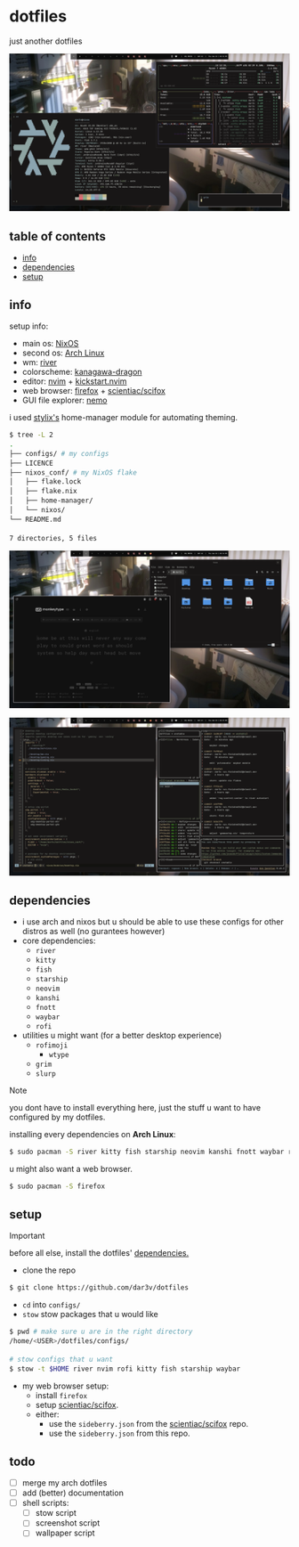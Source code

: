 # dotfiles
just another dotfiles

![screenshot-1](./img/scr_1.png)

## table of contents
- [info](#info)
- [dependencies](#dependencies)
- [setup](#setup)

## info
setup info:
- main os: [NixOS](https://nixos.org/)
- second os: [Arch Linux](https://archlinux.org)
- wm: [river](https://codeberg.org/river/river)
- colorscheme: [kanagawa-dragon](https://github.com/rebelot/kanagawa.nvim)
- editor: [nvim](https://neovim.io) + [kickstart.nvim](https://github.com/nvim-lua/kickstart.nvim)
- web browser: [firefox](https://www.mozilla.org/en-US/firefox/new/) + [scientiac/scifox](https://github.com/scientiac/scifox)
- GUI file explorer: [nemo](https://github.com/linuxmint/nemo)

i used [stylix's](https://github.com/danth/stylix) home-manager module for automating theming.

```sh
$ tree -L 2
.
├── configs/ # my configs
├── LICENCE
├── nixos_conf/ # my NixOS flake
│   ├── flake.lock
│   ├── flake.nix
│   ├── home-manager/
│   └── nixos/
└── README.md

7 directories, 5 files
```

![screenshot-2](./img/scr_2.png)

![screenshot-3](./img/scr_3.png)

## dependencies
- i use arch and nixos but u should be able to use these configs for other distros as well (no gurantees however)
- core dependencies:
    - `river`
    - `kitty`
    - `fish`
    - `starship`
    - `neovim`
    - `kanshi`
    - `fnott`
    - `waybar`
    - `rofi`
- utilities u might want (for a better desktop experience)
    - `rofimoji`
        - `wtype`
    - `grim`
    - `slurp`

>[!NOTE]
>
> you dont have to install everything here, just the stuff u want to have configured by my dotfiles.

installing every dependencies on **Arch Linux**:
```sh
$ sudo pacman -S river kitty fish starship neovim kanshi fnott waybar rofi rofimoji wtype grim slurp
```

u might also want a web browser.
```sh
$ sudo pacman -S firefox
```

## setup
>[!IMPORTANT]
>
> before all else, install the dotfiles' [dependencies.](#dependencies)

- clone the repo
```sh
$ git clone https://github.com/dar3v/dotfiles
```
- `cd` into `configs/`
- `stow` stow packages that u would like

```sh
$ pwd # make sure u are in the right directory
/home/<USER>/dotfiles/configs/

# stow configs that u want
$ stow -t $HOME river nvim rofi kitty fish starship waybar
```

- my web browser setup:
    - install `firefox`
    - setup [scientiac/scifox](https://github.com/scientiac/scifox).
    - either:
        - use the `sideberry.json` from the [scientiac/scifox](https://github.com/scientiac/scifox) repo.
        - use the `sideberry.json` from this repo.

## todo
- [ ] merge my arch dotfiles
- [ ] add (better) documentation
- [ ] shell scripts:
    - [ ] stow script
    - [ ] screenshot script
    - [ ] wallpaper script
